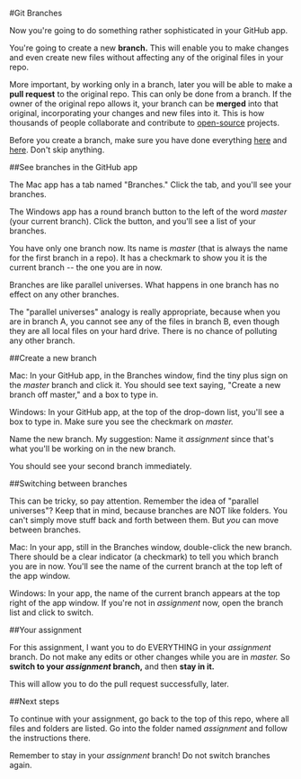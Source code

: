 #Git Branches

Now you're going to do something rather sophisticated in your GitHub app.

You're going to create a new **branch.** This will enable you to make changes and even create new files without affecting any of the original files in your repo.

More important, by working only in a branch, later you will be able to make a **pull request** to the original repo. This can only be done from a branch. If the owner of the original repo allows it, your branch can be **merged** into that original, incorporating your changes and new files into it. This is how thousands of people collaborate and contribute to [open-source](http://opensource.com/resources/what-open-source) projects.

Before you create a branch, make sure you have done everything [here](../github_basics) and [here](../../../). Don't skip anything.

##See branches in the GitHub app

The Mac app has a tab named "Branches." Click the tab, and you'll see your branches.

The Windows app has a round branch button to the left of the word *master* (your current branch). Click the button, and you'll see a list of your branches.

You have only one branch now. Its name is *master* (that is always the name for the first branch in a repo). It has a checkmark to show you it is the current branch -- the one you are in now.

Branches are like parallel universes. What happens in one branch has no effect on any other branches.

The "parallel universes" analogy is really appropriate, because when you are in branch A, you cannot see any of the files in branch B, even though they are all local files on your hard drive. There is no chance of polluting any other branch.

##Create a new branch

Mac: In your GitHub app, in the Branches window, find the tiny plus sign on the *master* branch and click it. You should see text saying, "Create a new branch off master," and a box to type in.

Windows: In your GitHub app, at the top of the drop-down list, you'll see a box to type in. Make sure you see the checkmark on *master.*

Name the new branch. My suggestion: Name it *assignment* since that's what you'll be working on in the new branch.

You should see your second branch immediately.

##Switching between branches

This can be tricky, so pay attention. Remember the idea of "parallel universes"? Keep that in mind, because branches are NOT like folders. You can't simply move stuff back and forth between them. But *you* can move between branches.

Mac: In your app, still in the Branches window, double-click the new branch. There should be a clear indicator (a checkmark) to tell you which branch you are in now. You'll see the name of the current branch at the top left of the app window.

Windows: In your app, the name of the current branch appears at the top right of the app window. If you're not in *assignment* now, open the branch list and click to switch.

##Your assignment

For this assignment, I want you to do EVERYTHING in your *assignment* branch. Do not make any edits or other changes while you are in *master.* So **switch to your *assignment* branch,** and then **stay in it.**

This will allow you to do the pull request successfully, later.

##Next steps

To continue with your assignment, go back to the top of this repo, where all files and folders are listed. Go into the folder named *assignment* and follow the instructions there.

Remember to stay in your *assignment* branch! Do not switch branches again.
